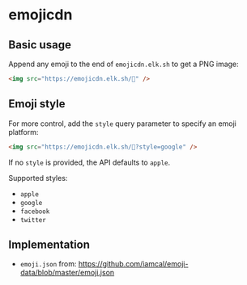# emojicdn

## Basic usage

Append any emoji to the end of `emojicdn.elk.sh` to get a PNG image:

```html
<img src="https://emojicdn.elk.sh/🥳" />
```

## Emoji style

For more control, add the `style` query parameter to specify an emoji platform:

```html
<img src="https://emojicdn.elk.sh/🥳?style=google" />
```

If no `style` is provided, the API defaults to `apple`.

Supported styles:

- `apple`
- `google`
- `facebook`
- `twitter`

## Implementation

- `emoji.json` from: https://github.com/iamcal/emoji-data/blob/master/emoji.json
